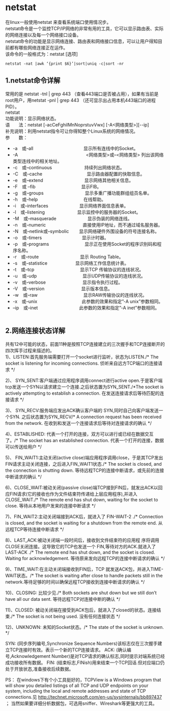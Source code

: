 # netstat
在linux一般使用netstat 来查看系统端口使用情况步。    
netstat命令是一个监控TCP/IP网络的非常有用的工具，它可以显示路由表、实际的网络连接以及每一个网络接口设备。    
netstat命令的功能是显示网络连接、路由表和网络接口信息，可以让用户得知目前都有哪些网络连接正在运作。    
该命令的一般格式为：netstat [选项]    
```shell
netstat -nat |awk ‘{print $6}’|sort|uniq -c|sort -nr
```
## 1.netstat命令详解
常用的是 netstat -tnl | grep 443 （查看443端口是否被占用），如果有当前是root用户，用netstat -pnl | grep 443 （还可显示出占用本机443端口的进程PID）。    
netstat    
功能说明：显示网络状态。    
语　　法：netstat [-acCeFghilMnNoprstuvVwx] [-A<网络类型>][--ip]    
补充说明：利用netstat指令可让你得知整个Linux系统的网络情况。    
参　　数：    
* -a　或–all　　　　　　　　　　　 显示所有连线中的Socket。    
* -A　　　　　　　　　　　　　　　 <网络类型>或–<网络类型> 列出该网络类型连线中的相关地址。
* -c　或–continuous　　　　　　　 持续列出网络状态。
* -C　或–cache　　　　　　　　　　显示路由器配置的快取信息。
* -e　或–extend　　　　　　　　　 显示网络其他相关信息。
* -F　或 –fib　　　　　　　　　　 显示FIB。
* -g　或–groups　　　　　　　　　 显示多重广播功能群组组员名单。
* -h　或–help　　　　　　　　　　 在线帮助。
* -i　或–interfaces　　　　　　　显示网络界面信息表单。
* -l　或–listening　　　　　　　 显示监控中的服务器的Socket。
* -M　或–masquerade　　　　　　　显示伪装的网络连线。
* -n　或–numeric　　　　　　　　 直接使用IP地址，而不通过域名服务器。
* -N　或–netlink或–symbolic　　 显示网络硬件外围设备的符号连接名称。
* -o　或–timers　　　　　　　　　显示计时器。
* -p　或–programs　　　　　　　　显示正在使用Socket的程序识别码和程序名称。
* -r　或–route　　　　　　　　　 显示 Routing Table。
* -s　或–statistice　　　　　　 显示网络工作信息统计表。
* -t　或–tcp　　　　　　　　　　 显示TCP 传输协议的连线状况。
* -u　或–udp　　　　　　　　　　 显示UDP传输协议的连线状况。
* -v　或–verbose　　　　　　　　 显示指令执行过程。
* -V　或–version　　　　　　　　 显示版本信息。
* -w　或–raw　　　　　　　　　　 显示RAW传输协议的连线状况。
* -x　或–unix　　　　　　　　　　此参数的效果和指定”-A unix”参数相同。
* –ip　或–inet　　　　　　　　　 此参数的效果和指定”-A inet”参数相同。    
&nbsp;&nbsp;&nbsp;&nbsp;

## 2.网络连接状态详解
共有12中可能的状态，前面11种是按照TCP连接建立的三次握手和TCP连接断开的四次挥手过程来描述的。    
1)、LISTEN:首先服务端需要打开一个socket进行监听，状态为LISTEN./* The socket is listening for incoming connections. 侦听来自远方TCP端口的连接请求 */

2)、 SYN_SENT:客户端通过应用程序调用connect进行active open.于是客户端tcp发送一个SYN以请求建立一个连接.之后状态置为SYN_SENT./*The socket is actively attempting to establish a connection. 在发送连接请求后等待匹配的连接请求 */

3)、 SYN_RECV:服务端应发出ACK确认客户端的 SYN,同时自己向客户端发送一个SYN. 之后状态置为SYN_RECV/* A connection request has been received from the network. 在收到和发送一个连接请求后等待对连接请求的确认 */

4)、ESTABLISHED: 代表一个打开的连接，双方可以进行或已经在数据交互了。/* The socket has an established connection. 代表一个打开的连接，数据可以传送给用户 */

5)、 FIN_WAIT1:主动关闭(active close)端应用程序调用close，于是其TCP发出FIN请求主动关闭连接，之后进入FIN_WAIT1状态./* The socket is closed, and the connection is shutting down. 等待远程TCP的连接中断请求，或先前的连接中断请求的确认 */

6)、CLOSE_WAIT:被动关闭(passive close)端TCP接到FIN后，就发出ACK以回应FIN请求(它的接收也作为文件结束符传递给上层应用程序),并进入CLOSE_WAIT./* The remote end has shut down, waiting for the socket to close. 等待从本地用户发来的连接中断请求 */

7)、FIN_WAIT2:主动关闭端接到ACK后，就进入了 FIN-WAIT-2 ./* Connection is closed, and the socket is waiting for a shutdown from the remote end. 从远程TCP等待连接中断请求 */

8)、LAST_ACK:被动关闭端一段时间后，接收到文件结束符的应用程 序将调用CLOSE关闭连接。这导致它的TCP也发送一个 FIN,等待对方的ACK.就进入了LAST-ACK ./* The remote end has shut down, and the socket is closed. Waiting for acknowledgement. 等待原来发向远程TCP的连接中断请求的确认 */

9)、TIME_WAIT:在主动关闭端接收到FIN后，TCP 就发送ACK包，并进入TIME-WAIT状态。/* The socket is waiting after close to handle packets still in the network.等待足够的时间以确保远程TCP接收到连接中断请求的确认 */

10)、CLOSING: 比较少见./* Both sockets are shut down but we still don’t have all our data sent. 等待远程TCP对连接中断的确认 */

11)、CLOSED: 被动关闭端在接受到ACK包后，就进入了closed的状态。连接结束./* The socket is not being used. 没有任何连接状态 */

12)、UNKNOWN: 未知的Socket状态。/* The state of the socket is unknown. */

SYN: (同步序列编号,Synchronize Sequence Numbers)该标志仅在三次握手建立TCP连接时有效。表示一个新的TCP连接请求。
ACK: (确认编号,Acknowledgement Number)是对TCP请求的确认标志,同时提示对端系统已经成功接收所有数据。
FIN: (结束标志,FINish)用来结束一个TCP回话.但对应端口仍处于开放状态,准备接收后续数据。

PS： 在windows下有个小工具挺好的，TCPView is a Windows program that will show you detailed listings of all TCP and UDP endpoints on your system, including the local and remote addresses and state of TCP connections.见 http://technet.microsoft.com/en-us/sysinternals/bb897437 ； 当然如果要详细分析数据包，可选用sniffer、Wireshark等更强大的工具。

